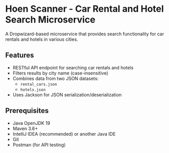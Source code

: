 # Hoen Scanner - Car Rental and Hotel Search Microservice

A Dropwizard-based microservice that provides search functionality for car rentals and hotels in various cities.

## Features

- RESTful API endpoint for searching car rentals and hotels
- Filters results by city name (case-insensitive)
- Combines data from two JSON datasets:
  - `rental_cars.json`
  - `hotels.json`
- Uses Jackson for JSON serialization/deserialization

## Prerequisites

- Java OpenJDK 19
- Maven 3.6+
- IntelliJ IDEA (recommended) or another Java IDE
- Git
- Postman (for API testing)

